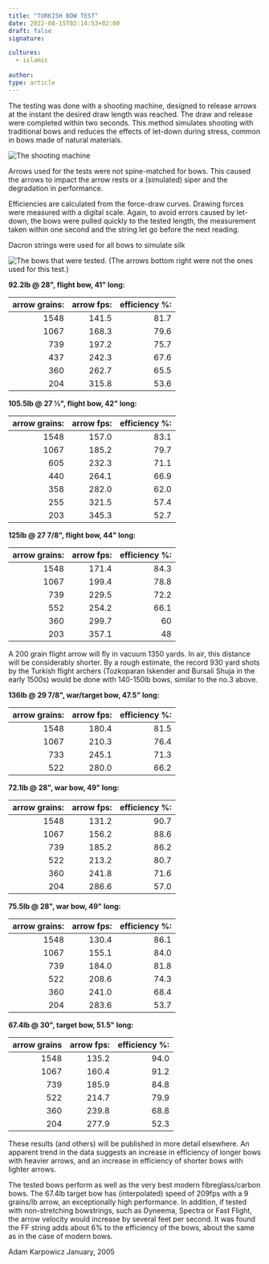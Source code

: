 ```yaml
---
title: "TURKISH BOW TEST"
date: 2022-08-15T02:14:53+02:00
draft: false
signature: 

cultures: 
  - islamic
  
author:
type: article 
---
```


The testing was done with a shooting machine, designed to release arrows at the instant the desired draw length was reached. The draw and release were completed within two seconds. This method simulates shooting with traditional bows and reduces the effects of let-down during stress, common in bows made of natural materials.

![The shooting machine](https://atarn.org/islamic/akarpowicz/shooting%20machine%20001.jpg)

Arrows used for the tests were not spine-matched for bows. This caused the arrows to impact the arrow rests or a (simulated) siper and the degradation in performance.

Efficiencies are calculated from the force-draw curves. Drawing forces were measured with a digital scale. Again, to avoid errors caused by let-down, the bows were pulled quickly to the tested length, the measurement taken within one second and the string let go before the next reading.

Dacron strings were used for all bows to simulate silk

![ The bows that were tested. (The arrows bottom right were not the ones used for this test.)](https://atarn.org/islamic/akarpowicz/bows_tested.jpg)

**92.2lb @ 28", flight bow, 41" long:**

| arrow grains: | arrow fps: | efficiency %: |
| ---: | ---: | ---: |
| 1548  | 141.5 | 81.7  |
| 1067  | 168.3 | 79.6  |
| 739 | 197.2 | 75.7  |
| 437 | 242.3 | 67.6  |
| 360 | 262.7 | 65.5  |
| 204 | 315.8 | 53.6  |

**105.5lb @ 27 ½", flight bow, 42" long:**

| arrow grains: | arrow fps: | efficiency %: |
| ---: | ---: | ---: |
| 1548  | 157.0 | 83.1  |
| 1067  | 185.2 | 79.7  |
| 605 | 232.3 | 71.1  |
| 440 | 264.1 | 66.9  |
| 358 | 282.0 | 62.0  |
| 255 | 321.5 | 57.4  |
| 203 | 345.3 | 52.7  |

**125lb @ 27 7/8", flight bow, 44" long:**

| arrow grains: | arrow fps: | efficiency %: |
| ---: | ---: | ---: |
| 1548  | 171.4 | 84.3  |
| 1067  | 199.4 | 78.8  |
| 739 | 229.5 | 72.2  |
| 552 | 254.2 | 66.1  |
| 360 | 299.7 | 60  |
| 203 | 357.1 | 48  |

A 200 grain flight arrow will fly in vacuum 1350 yards. In air, this distance will be considerably shorter. By a rough estimate, the record 930 yard shots by the Turkish flight archers (Tozkoparan Iskender and Bursali Shuja in the early 1500s) would be done with 140-150lb bows, similar to the no.3 above.

**136lb @ 29 7/8", war/target bow, 47.5" long:**

| arrow grains: | arrow fps: | efficiency %: |
| ---: | ---: | ---: |
  1548  | 180.4 | 81.5
  1067  | 210.3 | 76.4
  733 | 245.1 | 71.3
  522 | 280.0 | 66.2

**72.1lb @ 28", war bow, 49" long:**

| arrow grains: | arrow fps: | efficiency %: |
| ---: | ---: | ---: |
| 1548 | 131.2  | 90.7 |
| 1067 | 156.2  | 88.6 |
| 739 | 185.2 | 86.2 |
| 522 | 213.2 | 80.7 |
| 360 | 241.8 | 71.6 |
| 204 | 286.6 | 57.0 |

**75.5lb @ 28", war bow, 49" long:**

| arrow grains: | arrow fps: | efficiency %: |
|---:| ---: | ---: |
| 1548  | 130.4 | 86.1 |
| 1067  | 155.1 | 84.0 |
| 739   | 184.0 | 81.8 |
| 522   | 208.6 | 74.3 |
| 360   | 241.0 | 68.4 |
| 204   | 283.6 | 53.7 |

**67.4lb @ 30", target bow, 51.5" long:**

| arrow grains | arrow fps: | efficiency %: |
| ---: | ---: | ---: |
| 1548 | 135.2 | 94.0 |
| 1067 | 160.4 | 91.2 |
| 739 | 185.9 | 84.8 |
| 522 | 214.7 | 79.9 |
| 360 | 239.8 | 68.8 |
| 204 | 277.9 | 52.3 |

These results (and others) will be published in more detail elsewhere. An apparent trend in the data suggests an increase in efficiency of longer bows with heavier arrows, and an increase in efficiency of shorter bows with lighter arrows.

The tested bows perform as well as the very best modern fibreglass/carbon bows. The 67.4lb target bow has (interpolated) speed of 209fps with a 9 grains/lb arrow, an exceptionally high performance. In addition, if tested with non-stretching bowstrings, such as Dyneema, Spectra or Fast Flight, the arrow velocity would increase by several feet per second. It was found the FF string adds about 6% to the efficiency of the bows, about the same as in the case of modern bows.

Adam Karpowicz January, 2005
